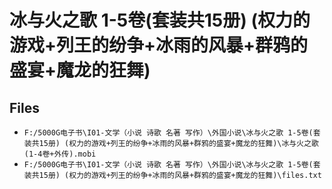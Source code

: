 # 冰与火之歌 1-5卷(套装共15册) (权力的游戏+列王的纷争+冰雨的风暴+群鸦的盛宴+魔龙的狂舞)

## Files

- `F:/5000G电子书\I01-文学（小说 诗歌 名著 写作）\外国小说\冰与火之歌 1-5卷(套装共15册) (权力的游戏+列王的纷争+冰雨的风暴+群鸦的盛宴+魔龙的狂舞)\冰与火之歌 (1-4卷+外传).mobi`
- `F:/5000G电子书\I01-文学（小说 诗歌 名著 写作）\外国小说\冰与火之歌 1-5卷(套装共15册) (权力的游戏+列王的纷争+冰雨的风暴+群鸦的盛宴+魔龙的狂舞)\files.txt`
